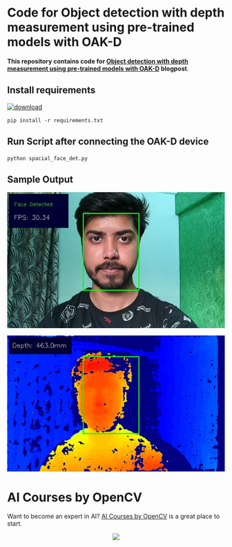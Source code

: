 # Code for Object detection with depth measurement using pre-trained models with OAK-D

**This repository contains code for [Object detection with depth measurement using pre-trained models with OAK-D](https://learnopencv.com/object-detection-with-depth-measurement-with-oak-d/) blogpost**.



## Install requirements

[<img src="https://learnopencv.com/wp-content/uploads/2022/07/download-button-e1657285155454.png" alt="download" width="200">](https://www.dropbox.com/sh/gnsv3fj9qxgzzcq/AADFKAjEHlMtWDR5ADBpNzdBa?dl=1)

```
pip install -r requirements.txt
```

## Run Script after connecting the OAK-D device
```
python spacial_face_det.py
```

## Sample Output

![](outputs/face-cam.jpg)

![](outputs/disparity-map.jpg)

# AI Courses by OpenCV

Want to become an expert in AI? [AI Courses by OpenCV](https://opencv.org/courses/) is a great place to start. 

<a href="https://opencv.org/courses/">
<p align="center"> 
<img src="https://www.learnopencv.com/wp-content/uploads/2020/04/AI-Courses-By-OpenCV-Github.png">
</p>
</a>

